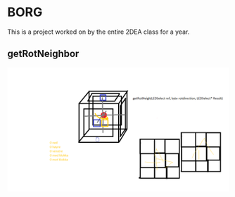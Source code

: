 # BORG
This is a project worked on by the entire 2DEA class for a year.

## getRotNeighbor
![getRotNeighbor](./getRotNeighbor.png)
